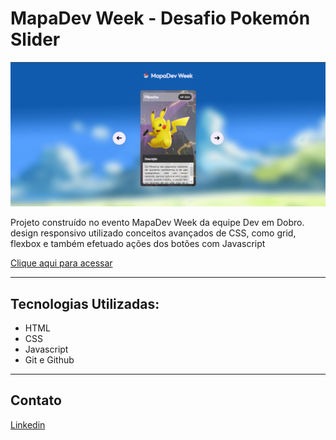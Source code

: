 # MapaDev Week - Desafio Pokemón Slider


![preview](./.github/preview.png)

Projeto construído no evento MapaDev Week da equipe Dev em Dobro. design responsivo utilizado conceitos avançados de CSS, como grid, flexbox e também efetuado ações dos botões com Javascript

[Clique aqui para acessar](https://edu-almeidaf.github.io/mapadev-week-slider-pokemon/)

---

## Tecnologias Utilizadas:

- HTML
- CSS
- Javascript
- Git e Github

---

## Contato

[Linkedin](https://www.linkedin.com/in/almeidaedu/)